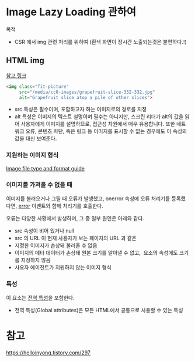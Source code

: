 # Image Lazy Loading 관하여

목적
- CSR 에서 img 관련 처리를 위하여 (흰색 화면이 장시간 노출되는것은 불편하다.!) 

## HTML img
[참고 링크](https://developer.mozilla.org/ko/docs/Web/HTML/Element/img)

```html
<img class="fit-picture"
     src="/media/cc0-images/grapefruit-slice-332-332.jpg"
     alt="Grapefruit slice atop a pile of other slices">
```
- src 특성은 필수이며, 포함하고자 하는 이미지로의 경로를 지정
- alt 특성은 이미지의 텍스트 설명이며 필수는 아니지만, 스크린 리더가 alt의 값을 읽어 사용자에게 이미지를 설명하므로, 접근성 차원에서 매우 유용합니다. 또한 네트워크 오류, 콘텐츠 차단, 죽은 링크 등 이미지를 표시할 수 없는 경우에도 이 속성의 값을 대신 보여준다.

### 지원하는 이미지 형식
[Image file type and format guide](https://developer.mozilla.org/en-US/docs/Web/Media/Formats/Image_types)

### 이미지를 가져올 수 없을 때
이미지를 불러오거나 그릴 때 오류가 발생했고, onerror 속성에 오류 처리기를 등록했다면, [error](https://developer.mozilla.org/en-US/docs/Web/API/Element/error_event) 이벤트와 함께 처리기를 호출한다.

오류는 다양한 사황에서 발생하며, 그 중 일부 원인은 아래와 같다.
- src 속성이 비어 있거나 null
- src 의 URL 이 현재 사용자가 보는 페이지의 URL 과 같은
- 지정한 이미지가 손상돼 불러올 수 없음
- 이미지의 메타 데이터가 손상돼 원본 크기를 알아낼 수 없고, <img> 요소의 속성에도 크기를 지정하지 않음
- 사요자 에이전트가 지원하지 않는 이미지 형식

### 특성
이 요소는 [전역 특성](https://developer.mozilla.org/ko/docs/Web/HTML/Global_attributes)을 포함한다.
- 전역 특성(Global attributes)은 모든 HTML에서 공통으로 사용할 수 있는 특성




# 참고
https://helloinyong.tistory.com/297
